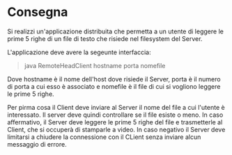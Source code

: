 # Consegna

Si realizzi un'applicazione distribuita che permetta a un utente di leggere le prime 5 righe di un file di testo che risiede nel filesystem del Server.

L'applicazione deve avere la segeunte interfaccia:

> java RemoteHeadClient hostname porta nomefile

Dove hostname è il nome dell'host dove risiede il Server, porta è il numero di porta a cui esso è associato e nomefile è il file di cui si vogliono leggere le prime 5 righe.

Per pirma cosa il Client deve inviare al Server il nome del file a cui l'utente è interessato. Il server deve quindi controllare se il file esiste o meno. In caso affermativo, il Server deve leggere le prime 5 righe del file e trasmetterle al Client, che si occuperà di stamparle a video. In caso negativo il Server deve limitarsi a chiudere la connessione con il CLient senza inviare alcun messaggio di errore.
